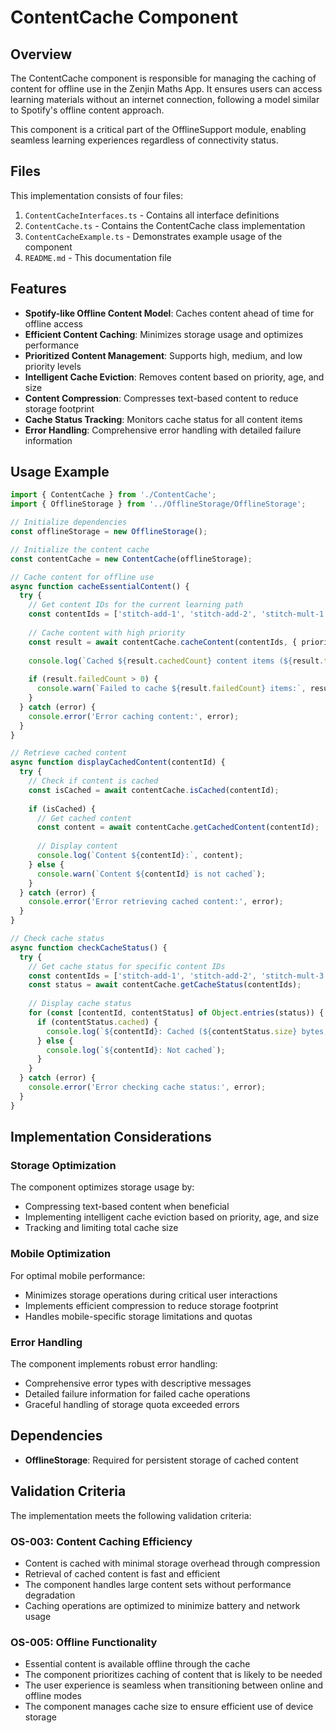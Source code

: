 # ContentCache Component

## Overview

The ContentCache component is responsible for managing the caching of content for offline use in the Zenjin Maths App. It ensures users can access learning materials without an internet connection, following a model similar to Spotify's offline content approach.

This component is a critical part of the OfflineSupport module, enabling seamless learning experiences regardless of connectivity status.

## Files

This implementation consists of four files:

1. `ContentCacheInterfaces.ts` - Contains all interface definitions
2. `ContentCache.ts` - Contains the ContentCache class implementation
3. `ContentCacheExample.ts` - Demonstrates example usage of the component
4. `README.md` - This documentation file

## Features

- **Spotify-like Offline Content Model**: Caches content ahead of time for offline access
- **Efficient Content Caching**: Minimizes storage usage and optimizes performance
- **Prioritized Content Management**: Supports high, medium, and low priority levels
- **Intelligent Cache Eviction**: Removes content based on priority, age, and size
- **Content Compression**: Compresses text-based content to reduce storage footprint
- **Cache Status Tracking**: Monitors cache status for all content items
- **Error Handling**: Comprehensive error handling with detailed failure information

## Usage Example

```typescript
import { ContentCache } from './ContentCache';
import { OfflineStorage } from '../OfflineStorage/OfflineStorage';

// Initialize dependencies
const offlineStorage = new OfflineStorage();

// Initialize the content cache
const contentCache = new ContentCache(offlineStorage);

// Cache content for offline use
async function cacheEssentialContent() {
  try {
    // Get content IDs for the current learning path
    const contentIds = ['stitch-add-1', 'stitch-add-2', 'stitch-mult-1'];
    
    // Cache content with high priority
    const result = await contentCache.cacheContent(contentIds, { priority: 'high' });
    
    console.log(`Cached ${result.cachedCount} content items (${result.totalSize} bytes)`);
    
    if (result.failedCount > 0) {
      console.warn(`Failed to cache ${result.failedCount} items:`, result.failures);
    }
  } catch (error) {
    console.error('Error caching content:', error);
  }
}

// Retrieve cached content
async function displayCachedContent(contentId) {
  try {
    // Check if content is cached
    const isCached = await contentCache.isCached(contentId);
    
    if (isCached) {
      // Get cached content
      const content = await contentCache.getCachedContent(contentId);
      
      // Display content
      console.log(`Content ${contentId}:`, content);
    } else {
      console.warn(`Content ${contentId} is not cached`);
    }
  } catch (error) {
    console.error('Error retrieving cached content:', error);
  }
}

// Check cache status
async function checkCacheStatus() {
  try {
    // Get cache status for specific content IDs
    const contentIds = ['stitch-add-1', 'stitch-add-2', 'stitch-mult-3'];
    const status = await contentCache.getCacheStatus(contentIds);
    
    // Display cache status
    for (const [contentId, contentStatus] of Object.entries(status)) {
      if (contentStatus.cached) {
        console.log(`${contentId}: Cached (${contentStatus.size} bytes, cached at ${new Date(contentStatus.timestamp).toLocaleString()})`);
      } else {
        console.log(`${contentId}: Not cached`);
      }
    }
  } catch (error) {
    console.error('Error checking cache status:', error);
  }
}
```

## Implementation Considerations

### Storage Optimization

The component optimizes storage usage by:
- Compressing text-based content when beneficial
- Implementing intelligent cache eviction based on priority, age, and size
- Tracking and limiting total cache size

### Mobile Optimization

For optimal mobile performance:
- Minimizes storage operations during critical user interactions
- Implements efficient compression to reduce storage footprint
- Handles mobile-specific storage limitations and quotas

### Error Handling

The component implements robust error handling:
- Comprehensive error types with descriptive messages
- Detailed failure information for failed cache operations
- Graceful handling of storage quota exceeded errors

## Dependencies

- **OfflineStorage**: Required for persistent storage of cached content

## Validation Criteria

The implementation meets the following validation criteria:

### OS-003: Content Caching Efficiency

- Content is cached with minimal storage overhead through compression
- Retrieval of cached content is fast and efficient
- The component handles large content sets without performance degradation
- Caching operations are optimized to minimize battery and network usage

### OS-005: Offline Functionality

- Essential content is available offline through the cache
- The component prioritizes caching of content that is likely to be needed
- The user experience is seamless when transitioning between online and offline modes
- The component manages cache size to ensure efficient use of device storage